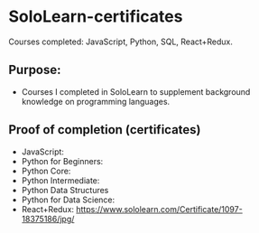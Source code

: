 # SoloLearn-certificates
Courses completed: JavaScript, Python, SQL, React+Redux. 

## Purpose: 
* Courses I completed in SoloLearn to supplement background knowledge on programming languages. 

## Proof of completion (certificates)
* JavaScript:
* Python for Beginners:
* Python Core: 
* Python Intermediate:
* Python Data Structures
* Python for Data Science: 
* React+Redux: https://www.sololearn.com/Certificate/1097-18375186/jpg/





